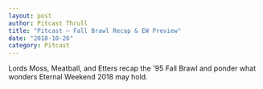 ```yaml
---
layout: post
author: Pitcast Thrull
title: "Pitcast – Fall Brawl Recap & EW Preview"
date: "2018-10-26"
category: Pitcast
---
```


Lords Moss, Meatball, and Etters recap the '95 Fall Brawl and ponder what wonders Eternal Weekend 2018 may hold.
